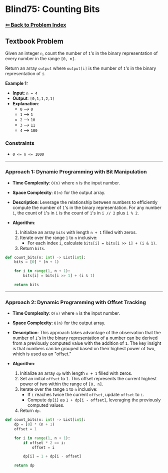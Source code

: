 # Blind75: Counting Bits

### [⇦ Back to Problem Index](../../index.md)

## Textbook Problem

Given an integer `n`, count the number of `1`'s in the binary representation of every number in the range `[0, n]`.

Return an array `output` where `output[i]` is the number of `1`'s in the binary representation of `i`.

**Example 1:**

-   **Input**: `n = 4`
-   **Output**: `[0,1,1,2,1]`
-   **Explanation**:
    -   `0` --> `0`
    -   `1` --> `1`
    -   `2` --> `10`
    -   `3` --> `11`
    -   `4` --> `100`

### Constraints

-   `0 <= n <= 1000`

---

### Approach 1: Dynamic Programming with Bit Manipulation

-   **Time Complexity**: `O(n)` where `n` is the input number.
-   **Space Complexity**: `O(n)` for the output array.
-   **Description**: Leverage the relationship between numbers to efficiently compute the number of `1`'s in the binary representation. For any number `i`, the count of `1`'s in `i` is the count of `1`'s in `i // 2` plus `i % 2`.
-   **Algorithm**:

    1.  Initialize an array `bits` with length `n + 1` filled with zeros.
    2.  Iterate over the range `1` to `n` inclusive:
        -   For each index `i`, calculate `bits[i] = bits[i >> 1] + (i & 1)`.
    3.  Return `bits`.

```python
def count_bits(n: int) -> List[int]:
	bits = [0] * (n + 1)

	for i in range(1, n + 1):
		bits[i] = bits[i >> 1] + (i & 1)

	return bits
```

---

### Approach 2: Dynamic Programming with Offset Tracking

-   **Time Complexity**: `O(n)` where `n` is the input number.
-   **Space Complexity**: `O(n)` for the output array.
-   **Description**: This approach takes advantage of the observation that the number of `1`'s in the binary representation of a number can be derived from a previously computed value with the addition of `1`. The key insight is that numbers can be grouped based on their highest power of two, which is used as an "offset."
-   **Algorithm**:

    1. Initialize an array `dp` with length `n + 1` filled with zeros.
    2. Set an initial `offset` to `1`. This offset represents the current highest power of two within the range of `[0, n]`.
    3. Iterate over the range `1` to `n` inclusive:
        - If `i` reaches twice the current `offset`, update `offset` to `i`.
        - Compute `dp[i]` as `1 + dp[i - offset]`, leveraging the previously computed values.
    4. Return `dp`.

```python
def count_bits(n: int) -> List[int]:
    dp = [0] * (n + 1)
    offset = 1

    for i in range(1, n + 1):
        if offset * 2 == i:
            offset = i

        dp[i] = 1 + dp[i - offset]

    return dp
```

